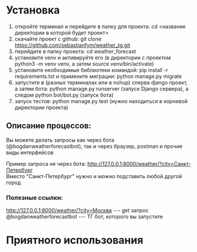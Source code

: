 # Установка
1. откройте терминал и перейдите в папку для проекта: cd <название директории в которой будет проект>
2. скачайте проект с github: git clone https://github.com/sebastianfym/weather_tg.git
3. перейдите в папку проекта: cd weather_forecast
4. установите venv и активируйте его (в директории с проектом python3 -m venv venv, а затем source venv/bin/activate)
5. установите необходимые библиотеки командой: pip install -r requirements.txt и примените миграции: python manage.py migrate
6. запустите в (разных терминалах или в nohup) сперва django проект, а затем бота:
   python manage.py runserver (запуск Django сервера), а следом python bot/bot.py (запуск бота)
7. запуск тестов: python manage.py test (нужно находиться в корневой директории проекта)

## Описание процессов:
Вы можете делать запросы как через бота (@bogdanweatherforecastbot), так и через браузер, postman и прочие виды интерфейсов

Пример запроса не через бота: http://127.0.0.1:8000/weather/?city=Санкт-Петербург   
Вместо "Санкт-Петербург" нужно и можно подставить любой другой город


### Полезные ссылки:
http://127.0.0.1:8000/weather/?city=Москва --- get запрос  
@bogdanweatherforecastbot --- ТГ бот, которого вы запустите
# Приятного использования

